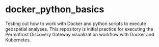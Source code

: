 # docker_python_basics
Testing out how to work with Docker and python scripts to execute geospatial analyses. This repository is initial practice for executing the Permafrost Discovery Gateway visualization workflow with Docker and Kubernetes.
